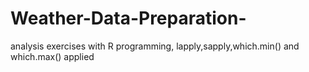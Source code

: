 # Weather-Data-Preparation-
analysis exercises with R programming, lapply,sapply,which.min() and which.max() applied
